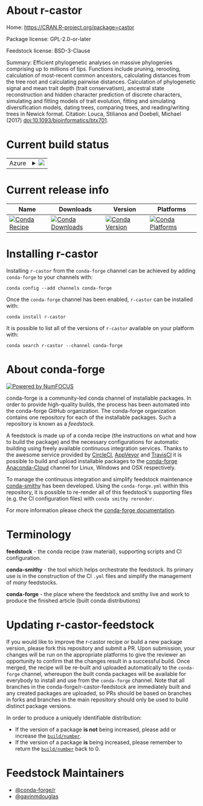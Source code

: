 About r-castor
==============

Home: https://CRAN.R-project.org/package=castor

Package license: GPL-2.0-or-later

Feedstock license: BSD-3-Clause

Summary: Efficient phylogenetic analyses on massive phylogenies comprising up to millions of tips. Functions include pruning, rerooting, calculation of most-recent common ancestors, calculating distances from the tree root and calculating pairwise distances. Calculation of phylogenetic signal and mean trait depth (trait conservatism), ancestral state reconstruction and hidden character prediction of discrete characters, simulating and fitting models of trait evolution, fitting and simulating diversification models, dating trees, comparing trees, and reading/writing trees in Newick format. Citation: Louca, Stilianos and Doebeli, Michael (2017) <doi:10.1093/bioinformatics/btx701>.



Current build status
====================


<table>
    
  <tr>
    <td>Azure</td>
    <td>
      <details>
        <summary>
          <a href="https://dev.azure.com/conda-forge/feedstock-builds/_build/latest?definitionId=4176&branchName=master">
            <img src="https://dev.azure.com/conda-forge/feedstock-builds/_apis/build/status/r-castor-feedstock?branchName=master">
          </a>
        </summary>
        <table>
          <thead><tr><th>Variant</th><th>Status</th></tr></thead>
          <tbody><tr>
              <td>linux_64_r_base3.6target_platformlinux-64</td>
              <td>
                <a href="https://dev.azure.com/conda-forge/feedstock-builds/_build/latest?definitionId=4176&branchName=master">
                  <img src="https://dev.azure.com/conda-forge/feedstock-builds/_apis/build/status/r-castor-feedstock?branchName=master&jobName=linux&configuration=linux_64_r_base3.6target_platformlinux-64" alt="variant">
                </a>
              </td>
            </tr><tr>
              <td>linux_64_r_base4.0target_platformlinux-64</td>
              <td>
                <a href="https://dev.azure.com/conda-forge/feedstock-builds/_build/latest?definitionId=4176&branchName=master">
                  <img src="https://dev.azure.com/conda-forge/feedstock-builds/_apis/build/status/r-castor-feedstock?branchName=master&jobName=linux&configuration=linux_64_r_base4.0target_platformlinux-64" alt="variant">
                </a>
              </td>
            </tr><tr>
              <td>osx_64_r_base3.6target_platformosx-64</td>
              <td>
                <a href="https://dev.azure.com/conda-forge/feedstock-builds/_build/latest?definitionId=4176&branchName=master">
                  <img src="https://dev.azure.com/conda-forge/feedstock-builds/_apis/build/status/r-castor-feedstock?branchName=master&jobName=osx&configuration=osx_64_r_base3.6target_platformosx-64" alt="variant">
                </a>
              </td>
            </tr><tr>
              <td>osx_64_r_base4.0target_platformosx-64</td>
              <td>
                <a href="https://dev.azure.com/conda-forge/feedstock-builds/_build/latest?definitionId=4176&branchName=master">
                  <img src="https://dev.azure.com/conda-forge/feedstock-builds/_apis/build/status/r-castor-feedstock?branchName=master&jobName=osx&configuration=osx_64_r_base4.0target_platformosx-64" alt="variant">
                </a>
              </td>
            </tr><tr>
              <td>win_64_r_base3.6target_platformwin-64</td>
              <td>
                <a href="https://dev.azure.com/conda-forge/feedstock-builds/_build/latest?definitionId=4176&branchName=master">
                  <img src="https://dev.azure.com/conda-forge/feedstock-builds/_apis/build/status/r-castor-feedstock?branchName=master&jobName=win&configuration=win_64_r_base3.6target_platformwin-64" alt="variant">
                </a>
              </td>
            </tr><tr>
              <td>win_64_r_base4.0target_platformwin-64</td>
              <td>
                <a href="https://dev.azure.com/conda-forge/feedstock-builds/_build/latest?definitionId=4176&branchName=master">
                  <img src="https://dev.azure.com/conda-forge/feedstock-builds/_apis/build/status/r-castor-feedstock?branchName=master&jobName=win&configuration=win_64_r_base4.0target_platformwin-64" alt="variant">
                </a>
              </td>
            </tr>
          </tbody>
        </table>
      </details>
    </td>
  </tr>
</table>

Current release info
====================

| Name | Downloads | Version | Platforms |
| --- | --- | --- | --- |
| [![Conda Recipe](https://img.shields.io/badge/recipe-r--castor-green.svg)](https://anaconda.org/conda-forge/r-castor) | [![Conda Downloads](https://img.shields.io/conda/dn/conda-forge/r-castor.svg)](https://anaconda.org/conda-forge/r-castor) | [![Conda Version](https://img.shields.io/conda/vn/conda-forge/r-castor.svg)](https://anaconda.org/conda-forge/r-castor) | [![Conda Platforms](https://img.shields.io/conda/pn/conda-forge/r-castor.svg)](https://anaconda.org/conda-forge/r-castor) |

Installing r-castor
===================

Installing `r-castor` from the `conda-forge` channel can be achieved by adding `conda-forge` to your channels with:

```
conda config --add channels conda-forge
```

Once the `conda-forge` channel has been enabled, `r-castor` can be installed with:

```
conda install r-castor
```

It is possible to list all of the versions of `r-castor` available on your platform with:

```
conda search r-castor --channel conda-forge
```


About conda-forge
=================

[![Powered by NumFOCUS](https://img.shields.io/badge/powered%20by-NumFOCUS-orange.svg?style=flat&colorA=E1523D&colorB=007D8A)](http://numfocus.org)

conda-forge is a community-led conda channel of installable packages.
In order to provide high-quality builds, the process has been automated into the
conda-forge GitHub organization. The conda-forge organization contains one repository
for each of the installable packages. Such a repository is known as a *feedstock*.

A feedstock is made up of a conda recipe (the instructions on what and how to build
the package) and the necessary configurations for automatic building using freely
available continuous integration services. Thanks to the awesome service provided by
[CircleCI](https://circleci.com/), [AppVeyor](https://www.appveyor.com/)
and [TravisCI](https://travis-ci.com/) it is possible to build and upload installable
packages to the [conda-forge](https://anaconda.org/conda-forge)
[Anaconda-Cloud](https://anaconda.org/) channel for Linux, Windows and OSX respectively.

To manage the continuous integration and simplify feedstock maintenance
[conda-smithy](https://github.com/conda-forge/conda-smithy) has been developed.
Using the ``conda-forge.yml`` within this repository, it is possible to re-render all of
this feedstock's supporting files (e.g. the CI configuration files) with ``conda smithy rerender``.

For more information please check the [conda-forge documentation](https://conda-forge.org/docs/).

Terminology
===========

**feedstock** - the conda recipe (raw material), supporting scripts and CI configuration.

**conda-smithy** - the tool which helps orchestrate the feedstock.
                   Its primary use is in the construction of the CI ``.yml`` files
                   and simplify the management of *many* feedstocks.

**conda-forge** - the place where the feedstock and smithy live and work to
                  produce the finished article (built conda distributions)


Updating r-castor-feedstock
===========================

If you would like to improve the r-castor recipe or build a new
package version, please fork this repository and submit a PR. Upon submission,
your changes will be run on the appropriate platforms to give the reviewer an
opportunity to confirm that the changes result in a successful build. Once
merged, the recipe will be re-built and uploaded automatically to the
`conda-forge` channel, whereupon the built conda packages will be available for
everybody to install and use from the `conda-forge` channel.
Note that all branches in the conda-forge/r-castor-feedstock are
immediately built and any created packages are uploaded, so PRs should be based
on branches in forks and branches in the main repository should only be used to
build distinct package versions.

In order to produce a uniquely identifiable distribution:
 * If the version of a package **is not** being increased, please add or increase
   the [``build/number``](https://conda.io/docs/user-guide/tasks/build-packages/define-metadata.html#build-number-and-string).
 * If the version of a package **is** being increased, please remember to return
   the [``build/number``](https://conda.io/docs/user-guide/tasks/build-packages/define-metadata.html#build-number-and-string)
   back to 0.

Feedstock Maintainers
=====================

* [@conda-forge/r](https://github.com/conda-forge/r/)
* [@gavinmdouglas](https://github.com/gavinmdouglas/)

